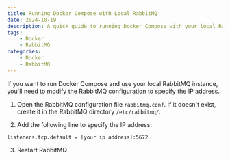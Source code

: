 ```yaml
---
title: Running Docker Compose with Local RabbitMQ
date: 2024-10-19
description: A quick guide to running Docker Compose with your local RabbitMQ setup.
tags: 
    - Docker
    - RabbitMQ
categories:
    - Docker
    - RabbitMQ
---
```


If you want to run Docker Compose and use your local RabbitMQ instance, you'll need to modify the RabbitMQ configuration to specify the IP address.

1. Open the RabbitMQ configuration file `rabbitmq.conf`. If it doesn't exist, create it in the RabbitMQ directory `/etc/rabbitmq/`.

2. Add the following line to specify the IP address:

```
listeners.tcp.default = [your ip address]:5672
```

3. Restart RabbitMQ